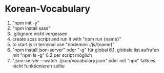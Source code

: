 # Korean-Vocabulary

1. "npm init -y"
2. "npm install sass"
3. .gitignore nicht vergessen
4. create scss script and run it with "npm run {name}"
5. to start js in terminal use "nodemon ./js/{name}"
6. "npm install json-server" oder "-g" für global
   6.1. globale list aufrufen mit "npm ls -g"
   6.2 per script möglich
7. "json-server --watch ./json/vocabulary.json" oder mit "npx" falls es nicht funktionieren sollte
